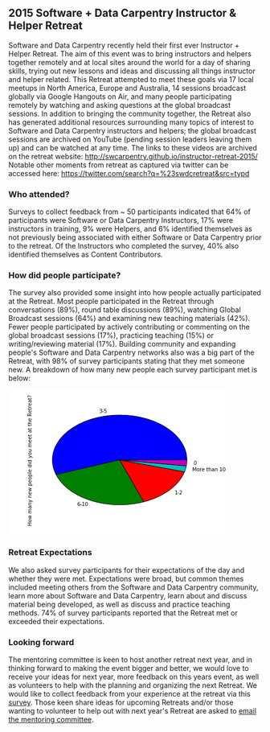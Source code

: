 ## 2015 Software + Data Carpentry Instructor & Helper Retreat
Software and Data Carpentry recently held their first ever Instructor + Helper Retreat. 
The aim of this event was to bring instructors and helpers together remotely and at local 
sites around the world for a day of sharing skills, trying out new lessons and ideas and
discussing all things instructor and helper related. This Retreat attempted to meet these 
goals via 17 local meetups in North America, Europe and Australia, 14 sessions broadcast 
globally via Google Hangouts on Air, and many people participating remotely by watching 
and asking questions at the global broadcast sessions. In addition to bringing the 
community together, the Retreat also has generated additional resources surrounding many 
topics of interest to Software and Data Carpentry instructors and helpers; the global 
broadcast sessions are archived on YouTube (pending session leaders leaving them up) and 
can be watched at any time. The links to these videos are archived on the retreat website: 
http://swcarpentry.github.io/instructor-retreat-2015/ Notable other moments from retreat 
as captured via twitter can be accessed here:  https://twitter.com/search?q=%23swdcretreat&src=typd

### Who attended?
Surveys to collect feedback from ~ 50 participants indicated that 64% of participants were 
Software or Data Carpentry Instructors, 17% were instructors in training, 9% were Helpers, 
and 6% identified themselves as not previously being associated with either Software or 
Data Carpentry prior to the retreat. Of the Instructors who completed the survey, 40% also
identified themselves as Content Contributors.

### How did people participate?
The survey also provided some insight into how people actually participated at the 
Retreat. Most people participated in the Retreat through conversations (89%), round table
discussions (89%), watching Global Broadcast sessions (64%) and examining new teaching 
materials (42%). Fewer people participated by actively contributing or commenting on the 
global broadcast sessions (17%), practicing teaching (15%) or writing/reviewing material
(17%). Building community and expanding people's Software and Data Carpentry networks also 
was a big part of the Retreat, with 98% of survey participants stating that they met 
someone new. A breakdown of how many new people each survey participant met is below:

<img src="networking.png">	

### Retreat Expectations
We also asked survey participants for their expectations of the day and whether they were 
met. Expectations were broad, but common themes included meeting others from the Software 
and Data Carpentry community, learn more about Software and Data Carpentry, learn about 
and discuss material being developed, as well as discuss and practice teaching methods. 
74% of survey participants reported that the Retreat met or exceeded their expectations. 

### Looking forward
The mentoring committee is keen to host another retreat next year, and in thinking forward
to making the event bigger and better, we would love to receive your ideas for next year, 
more feedback on this years event, as well as volunteers to help with the planning and 
organizing the next Retreat. We would like to collect feedback from your experience at the 
retreat via this <a href="https://docs.google.com/forms/d/1ALYP2Ym_v_OVgqMN0X5mgq0zW-E-OsE5Jj8xFRuKJtg/viewform">survey</a>.
Those keen share ideas for upcoming Retreats and/or those wanting to volunteer to help out 
with next year's Retreat are asked to <a href="mailto:mentoring@lists.software-carpentry.org ">email the mentoring committee</a>.

